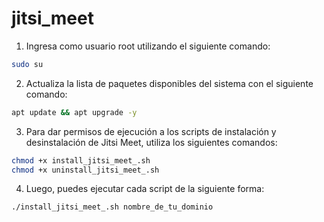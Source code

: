 # jitsi_meet

1. Ingresa como usuario root utilizando el siguiente comando:

```sh
sudo su
```

2. Actualiza la lista de paquetes disponibles del sistema con el siguiente comando:

```sh
apt update && apt upgrade -y
```

3. Para dar permisos de ejecución a los scripts de instalación y desinstalación de Jitsi Meet,       utiliza los siguientes comandos:

```sh
chmod +x install_jitsi_meet_.sh
chmod +x uninstall_jitsi_meet_.sh
```

4. Luego, puedes ejecutar cada script de la siguiente forma:

```sh
./install_jitsi_meet_.sh nombre_de_tu_dominio
```


